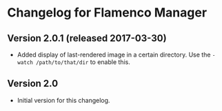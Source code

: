 Changelog for Flamenco Manager
==============================

## Version 2.0.1 (released 2017-03-30)

- Added display of last-rendered image in a certain directory. Use
  the `-watch /path/to/that/dir` to enable this.


## Version 2.0

- Initial version for this changelog.
